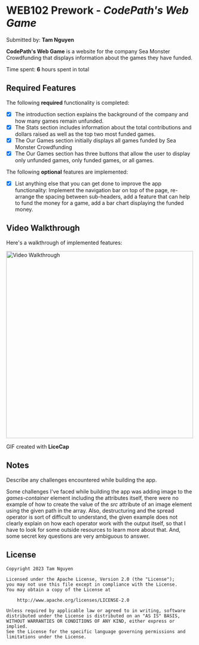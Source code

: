 # WEB102 Prework - *CodePath's Web Game*

Submitted by: **Tam Nguyen**

**CodePath's Web Game** is a website for the company Sea Monster Crowdfunding that displays information about the games they have funded.

Time spent: **6** hours spent in total

## Required Features

The following **required** functionality is completed:

* [x] The introduction section explains the background of the company and how many games remain unfunded.
* [x] The Stats section includes information about the total contributions and dollars raised as well as the top two most funded games.
* [x] The Our Games section initially displays all games funded by Sea Monster Crowdfunding
* [x] The Our Games section has three buttons that allow the user to display only unfunded games, only funded games, or all games.

The following **optional** features are implemented:

* [x] List anything else that you can get done to improve the app functionality: Implement the navigation bar on top of the page, re-arrange the spacing between sub-headers, add a feature that can help to fund the money for a game, add a bar chart displaying the funded money. 

## Video Walkthrough

Here's a walkthrough of implemented features:

<img src='wt.gif' title='Video Walkthrough' width='500' alt='Video Walkthrough' />

<!-- Replace this with whatever GIF tool you used! -->
GIF created with **LiceCap**
<!-- Recommended tools:
[Kap](https://getkap.co/) for macOS
[ScreenToGif](https://www.screentogif.com/) for Windows
[peek](https://github.com/phw/peek) for Linux. -->

## Notes

Describe any challenges encountered while building the app.

Some challenges I've faced while building the app was adding image to the *games-container* element including the attributes itself, there were no example of how to create the value of the *src* attribute of an image element using the given path in the array. Also, destructuring and the spread operator is sort of difficult to understand, the given example does not clearly explain on how each operator work with the output itself, so that I have to look for some outside resources to learn more about that. And, some secret key questions are very ambiguous to answer. 

## License

    Copyright 2023 Tam Nguyen

    Licensed under the Apache License, Version 2.0 (the "License");
    you may not use this file except in compliance with the License.
    You may obtain a copy of the License at

        http://www.apache.org/licenses/LICENSE-2.0

    Unless required by applicable law or agreed to in writing, software
    distributed under the License is distributed on an "AS IS" BASIS,
    WITHOUT WARRANTIES OR CONDITIONS OF ANY KIND, either express or implied.
    See the License for the specific language governing permissions and
    limitations under the License.
